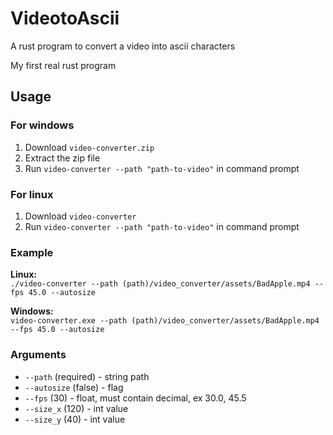 # VideotoAscii
A rust program to convert a video into ascii characters

My first real rust program 

## Usage

### For windows
1. Download `video-converter.zip`
2. Extract the zip file
3. Run `video-converter --path "path-to-video"` in command prompt

### For linux 
1. Download `video-converter`
2. Run `video-converter --path "path-to-video"` in command prompt

### Example
**Linux:** <br>
`./video-converter --path (path)/video_converter/assets/BadApple.mp4 --fps 45.0 --autosize`

**Windows:** <br>
`video-converter.exe --path (path)/video_converter/assets/BadApple.mp4 --fps 45.0 --autosize`

### Arguments
- `--path` (required) - string path
- `--autosize` (false) - flag
- `--fps` (30) - float, must contain decimal, ex 30.0, 45.5
- `--size_x` (120) - int value
- `--size_y` (40) - int value
